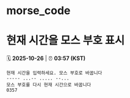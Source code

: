 # morse_code
# 현재 시간을 모스 부호 표시
<!-- MORSE_TIME_START -->
🗓️ **2025-10-26** | ⏰ **03:57 (KST)**

```
현재 시간을 입력하세요. 모스 부호로 바꿉니다
----- ...-- ..... --...
모스 부호를 다시 현재 시간으로 바꿉니다
0357
```
<!-- MORSE_TIME_END -->
